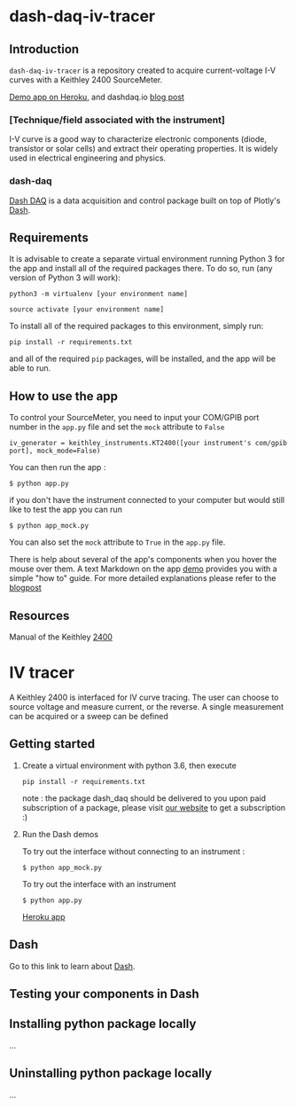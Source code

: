 # dash-daq-iv-tracer

## Introduction
`dash-daq-iv-tracer` is a repository created to acquire current-voltage I-V curves with a Keithley 2400 SourceMeter.

[Demo app on Heroku](https://dash-daq-iv-tracer.herokuapp.com/), and dashdaq.io [blog post](https://www.dashdaq.io/iv-curve-tracer-with-a-keithley-2400-sourcemeter/)

### [Technique/field associated with the instrument]
I-V curve is a good way to characterize electronic components (diode, transistor or solar cells) and extract their operating properties. It is widely used in electrical engineering and physics. 

### dash-daq
[Dash DAQ](http://dash-daq.netlify.com/#about) is a data acquisition and control package built on top of Plotly's [Dash](https://plot.ly/products/dash/).


## Requirements
It is advisable	to create a separate virtual environment running Python 3 for the app and install all of the required packages there. To do so, run (any version of Python 3 will work):

```
python3 -m virtualenv [your environment name]
```
```
source activate [your environment name]
```

To install all of the required packages to this environment, simply run:

```
pip install -r requirements.txt
```

and all of the required `pip` packages, will be installed, and the app will be able to run.


## How to use the app

To control your SourceMeter, you need to input your COM/GPIB port number in the `app.py` file and set the `mock` attribute to `False`

```
iv_generator = keithley_instruments.KT2400([your instrument's com/gpib port], mock_mode=False)
```

You can then run the app :

```
$ python app.py
```

if you don't have the instrument connected to your computer but would still like to test the app you can run

```
$ python app_mock.py
```

You can also set the `mock` attribute to `True` in the `app.py` file.


There is help about several of the app's components when you hover the mouse over them. A text Markdown on the app [demo](https://dash-daq-iv-tracer.herokuapp.com/) provides you with a 
simple "how to" guide. For more detailed explanations please refer to the [blogpost](https://www.dashdaq.io/iv-curve-tracer-with-a-keithley-2400-sourcemeter/)

## Resources

Manual of the Keithley [2400](http://research.physics.illinois.edu/bezryadin/labprotocol/Keithley2400Manual.pdf)
















# IV tracer

 A Keithley 2400 is interfaced for IV curve tracing. The user can choose to source voltage and measure current, or the reverse. A single measurement can be acquired or a sweep can be defined 

## Getting started

1. Create a virtual environment with python 3.6, then execute

	```
	pip install -r requirements.txt
	```

	note : the package dash_daq should be delivered to you upon paid 
	subscription of a package, please visit 
	[our website](https://www.dashdaq.io) to get a subscription :)
	
2. Run the Dash demos
		
	To try out the interface without connecting to an instrument :
	```
	$ python app_mock.py
	```
	To try out the interface with an instrument
	```
	$ python app.py
	```
	
	[Heroku app](https://dash-daq-iv-tracer.herokuapp.com/)
## Dash

Go to this link to learn about [Dash](https://plot.ly/products/dash/).


## Testing your components in Dash


## Installing python package locally
...

## Uninstalling python package locally
...
